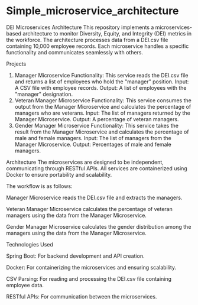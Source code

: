# Simple_microservice_architecture

DEI Microservices Architecture
This repository implements a microservices-based architecture to monitor Diversity, Equity, and Integrity (DEI) metrics in the workforce. The architecture processes data from a DEI.csv file containing 10,000 employee records. Each microservice handles a specific functionality and communicates seamlessly with others.

Projects
1. Manager Microservice
Functionality: This service reads the DEI.csv file and returns a list of employees who hold the "manager" position.
Input: A CSV file with employee records.
Output: A list of employees with the "manager" designation.
2. Veteran Manager Microservice
Functionality: This service consumes the output from the Manager Microservice and calculates the percentage of managers who are veterans.
Input: The list of managers returned by the Manager Microservice.
Output: A percentage of veteran managers.
3. Gender Manager Microservice
Functionality: This service takes the result from the Manager Microservice and calculates the percentage of male and female managers.
Input: The list of managers from the Manager Microservice.
Output: Percentages of male and female managers.

Architecture
The microservices are designed to be independent, communicating through RESTful APIs. All services are containerized using Docker to ensure portability and scalability.

The workflow is as follows:

Manager Microservice reads the DEI.csv file and extracts the managers.

Veteran Manager Microservice calculates the percentage of veteran managers using the data from the Manager Microservice.

Gender Manager Microservice calculates the gender distribution among the managers using the data from the Manager Microservice.

Technologies Used

Spring Boot: For backend development and API creation.

Docker: For containerizing the microservices and ensuring scalability.

CSV Parsing: For reading and processing the DEI.csv file containing employee data.

RESTful APIs: For communication between the microservices.

